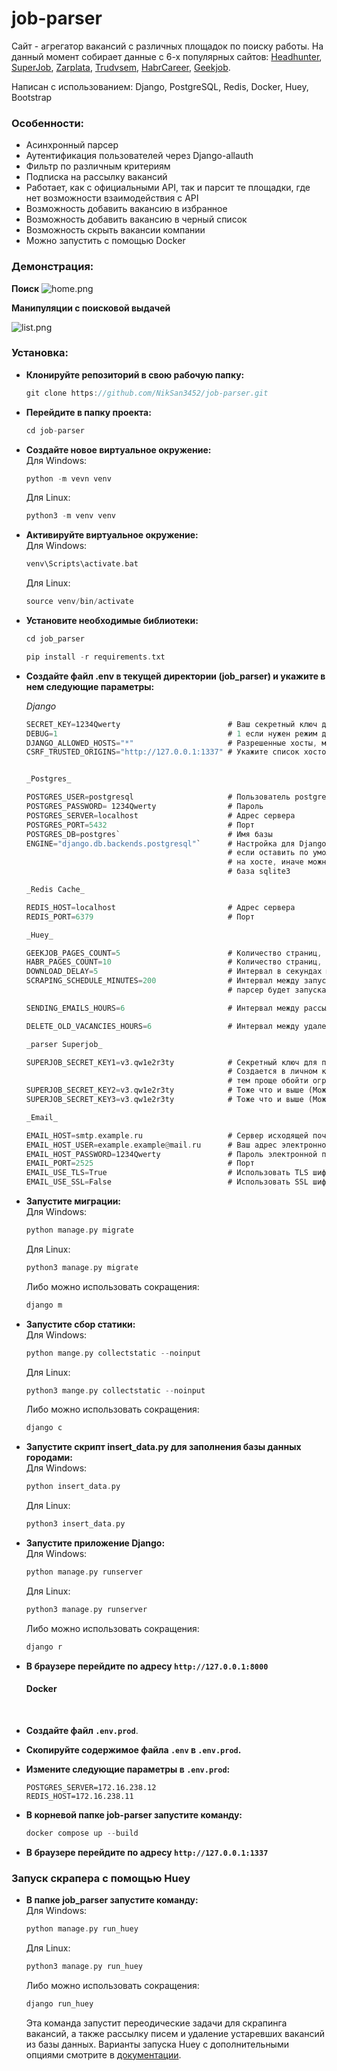 # job-parser

Сайт - агрегатор вакансий с различных площадок по поиску работы. На данный момент собирает данные с 6-х популярных сайтов: [Headhunter](https://hh.ru/), [SuperJob](https://superjob.ru), [Zarplata](https://zarplata.ru), [Trudvsem](https://trudvsem.ru/), [HabrCareer](https://career.habr.com/), [Geekjob](https://geekjob.ru/).

Написан с использованием: Django, PostgreSQL, Redis, Docker, Huey, Bootstrap

### Особенности:

-   Асинхронный парсер
-   Аутентификация пользователей через Django-allauth
-   Фильтр по различным критериям
-   Подписка на рассылку вакансий
-   Работает, как с официальными API, так и парсит те площадки, где нет возможности взаимодействия с API
-   Возможность добавить вакансию в избранное
-   Возможность добавить вакансию в черный список
-   Возможность скрыть вакансии компании
-   Можно запустить с помощью Docker

### Демонстрация:

**Поиск**
![home.png](/screenshots/searching.gif)

**Манипуляции с поисковой выдачей**

![list.png](/screenshots/list.gif)

### Установка:

-   **Клонируйте репозиторий в свою рабочую папку:**<br>

    ```rs
    git clone https://github.com/NikSan3452/job-parser.git
    ```

-   **Перейдите в папку проекта:**<br>

    ```rs
    cd job-parser
    ```

-   **Создайте новое виртуальное окружение:**<br>
    Для Windows:

    ```rs
    python -m vevn venv
    ```

    Для Linux:

    ```rs
    python3 -m venv venv
    ```

-   **Активируйте виртуальное окружение:**<br>
    Для Windows:

    ```rs
    venv\Scripts\activate.bat
    ```

    Для Linux:

    ```rs
    source venv/bin/activate
    ```

-   **Установите необходимые библиотеки:**<br>

    ```rs
    cd job_parser
    ```

    ```rs
    pip install -r requirements.txt
    ```

-   **Создайте файл .env в текущей директории (job_parser) и укажите в нем следующие параметры:**<br>

    _Django_<br>

    ```rs
    SECRET_KEY=1234Qwerty                        # Ваш секретный ключ для приложения Django<br>
    DEBUG=1                                      # 1 если нужен режим дебага, 0 - в противном случае<br>
    DJANGO_ALLOWED_HOSTS="*"                     # Разрешенные хосты, можно оставить по умолчанию<br>
    CSRF_TRUSTED_ORIGINS="http://127.0.0.1:1337" # Укажите список хостов, которые являются доверенными источниками для небезопасных запросов.


    _Postgres_

    POSTGRES_USER=postgresql                     # Пользователь postgres
    POSTGRES_PASSWORD= 1234Qwerty                # Пароль
    POSTGRES_SERVER=localhost                    # Адрес сервера
    POSTGRES_PORT=5432                           # Порт
    POSTGRES_DB=postgres`                        # Имя базы
    ENGINE="django.db.backends.postgresql"`      # Настройка для Django, указывающая, какая именно база используется, 
                                                 # если оставить по умолчанию, то нужно настроить и запустить postgresql
                                                 # на хосте, иначе можно закомментировать эту строку и тогда создастся 
                                                 # база sqlite3

    _Redis Cache_

    REDIS_HOST=localhost                         # Адрес сервера
    REDIS_PORT=6379                              # Порт

    _Huey_

    GEEKJOB_PAGES_COUNT=5                        # Количество страниц, которые будет парсить парсер GeekJob начиная с первой
    HABR_PAGES_COUNT=10                          # Количество страниц, которые будет парсить парсер Habr career начиная с первой
    DOWNLOAD_DELAY=5                             # Интервал в секундах между запросами на загрузку страницы
    SCRAPING_SCHEDULE_MINUTES=200                # Интервал между запусками парсера в минутах. В данном случае, 
                                                 # парсер будет запускаться каждые 200 минут

    SENDING_EMAILS_HOURS=6                       # Интервал между рассылкой писем в часах

    DELETE_OLD_VACANCIES_HOURS=6                 # Интервал между удалением устаревших вакансий из базы данных

    _parser Superjob_

    SUPERJOB_SECRET_KEY1=v3.qw1e2r3ty            # Секретный ключ для приложения SuperJob. 
                                                 # Создается в личном кабинете на сайте Superjob. Чем больше приложений, 
                                                 # тем проще обойти ограничения на количество запросов в минуту
    SUPERJOB_SECRET_KEY2=v3.qw1e2r3ty            # Тоже что и выше (Можно не создавать, достаточно первого)
    SUPERJOB_SECRET_KEY3=v3.qw1e2r3ty            # Тоже что и выше (Можно не создавать, достаточно первого)

    _Email_

    EMAIL_HOST=smtp.example.ru                   # Сервер исходящей почты
    EMAIL_HOST_USER=example.example@mail.ru      # Ваш адрес электронной почты
    EMAIL_HOST_PASSWORD=1234Qwerty               # Пароль электронной почты
    EMAIL_PORT=2525                              # Порт
    EMAIL_USE_TLS=True                           # Использовать TLS шифрование
    EMAIL_USE_SSL=False                          # Использовать SSL шифрование                              
    ```

-   **Запустите миграции:**<br>
    Для Windows:

    ```rs
    python manage.py migrate
    ```

    Для Linux:

    ```rs
    python3 manage.py migrate
    ```

    Либо можно использовать сокращения:

    ```rs
    django m
    ```

-   **Запустите сбор статики:**<br>
    Для Windows:

    ```rs
    python mange.py collectstatic --noinput
    ```

    Для Linux:

    ```rs
    python3 mange.py collectstatic --noinput
    ```

    Либо можно использовать сокращения:

    ```rs
    django с
    ```

-   **Запустите скрипт insert_data.py для заполнения базы данных городами:**<br>
    Для Windows:

    ```rs
    python insert_data.py
    ```

    Для Linux:

    ```rs
    python3 insert_data.py
    ```

-   **Запустите приложение Django:**<br>
    Для Windows:
    ```rs
    python manage.py runserver
    ```
    Для Linux:
    ```rs
    python3 manage.py runserver
    ```
    Либо можно использовать сокращения:
    ```rs
    django r
    ```
-   **В браузере перейдите по адресу `http://127.0.0.1:8000`**
    <br>

    #### Docker

      <br>

-   **Создайте файл `.env.prod`**.<br>

-   **Скопируйте содержимое файла `.env` в `.env.prod`.**<br>

-   **Измените следующие параметры в `.env.prod`:**<br>

    `POSTGRES_SERVER=172.16.238.12`<br>
    `REDIS_HOST=172.16.238.11`<br>

-   **В корневой папке job-parser запустите команду:**<br>

    ```rs
    docker compose up --build
    ```

-   **В браузере перейдите по адресу `http://127.0.0.1:1337`**<br>

### Запуск скрапера с помощью Huey

-   **В папке job_parser запустите команду:**<br>
    Для Windows:
    ```rs
    python manage.py run_huey
    ```
    Для Linux:
    ```rs
    python3 manage.py run_huey
    ```
    Либо можно использовать сокращения:
    ```rs
    django run_huey
    ```
    Эта команда запустит переодические задачи для скрапинга вакансий, а также рассылку писем и удаление устаревших вакансий из базы данных.
    Варианты запуска Huey с дополнительными опциями смотрите в [документации](https://huey.readthedocs.io/en/latest/django.html).
